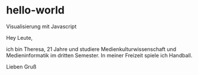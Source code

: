 # hello-world
Visualisierung mit Javascript

Hey Leute,

ich bin Theresa, 21 Jahre und studiere Medienkulturwissenschaft und Medieninformatik im dritten Semester. In meiner Freizeit spiele ich Handball.

Lieben Gruß
